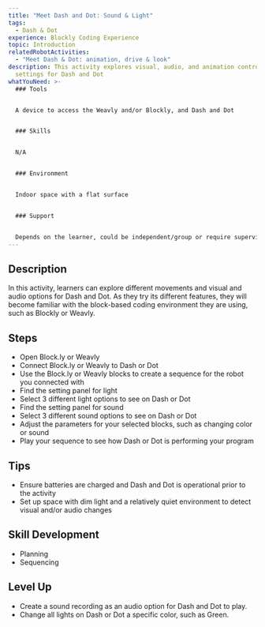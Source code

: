 ```yaml
---
title: "Meet Dash and Dot: Sound & Light"
tags:
  - Dash & Dot
experience: Blockly Coding Experience
topic: Introduction
relatedRobotActivities:
  - "Meet Dash & Dot: animation, drive & look"
description: This activity explores visual, audio, and animation control
  settings for Dash and Dot
whatYouNeed: >-
  ### Tools


  A device to access the Weavly and/or Blockly, and Dash and Dot


  ### Skills


  N/A


  ### Environment


  Indoor space with a flat surface


  ### Support


  Depends on the learner, could be independent/group or require supervision/facilitation as necessary
---
```

## Description

In this activity, learners can explore different movements and visual and audio options for Dash and Dot. As they try its different features, they will become familiar with the block-based coding environment they are using, such as Blockly or Weavly.

## Steps

* Open Block.ly or Weavly
* Connect Block.ly or Weavly to Dash or Dot
* Use the Block.ly or Weavly blocks to create a sequence for the robot you connected with
* Find the setting panel for light
* Select 3 different light options to see on Dash or Dot
* Find the setting panel for sound
* Select 3 different sound options to see on Dash or Dot
* Adjust the parameters for your selected blocks, such as changing color or sound
* Play your sequence to see how Dash or Dot is performing your program

## Tips

* Ensure batteries are charged and Dash and Dot is operational prior to the activity
* Set up space with dim light and a relatively quiet environment to detect visual and/or audio changes

## Skill Development

* Planning 
* Sequencing

## Level Up

* Create a sound recording as an audio option for Dash and Dot to play.
* Change all lights on Dash or Dot a specific color, such as Green.